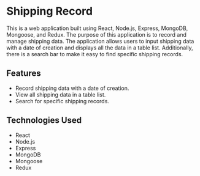 

# Shipping Record

This is a web application built using React, Node.js, Express, MongoDB, Mongoose, and Redux. The purpose of this application is to record and manage shipping data. The application allows users to input shipping data with a date of creation and displays all the data in a table list. Additionally, there is a search bar to make it easy to find specific shipping records.

## Features

- Record shipping data with a date of creation.
- View all shipping data in a table list.
- Search for specific shipping records.

## Technologies Used

- React
- Node.js
- Express
- MongoDB
- Mongoose
- Redux


